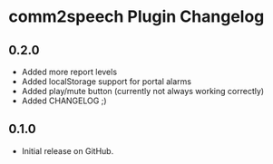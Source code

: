 # comm2speech Plugin Changelog

## 0.2.0

* Added more report levels
* Added localStorage support for portal alarms
* Added play/mute button (currently not always working correctly)
* Added CHANGELOG ;)

## 0.1.0

* Initial release on GitHub.
